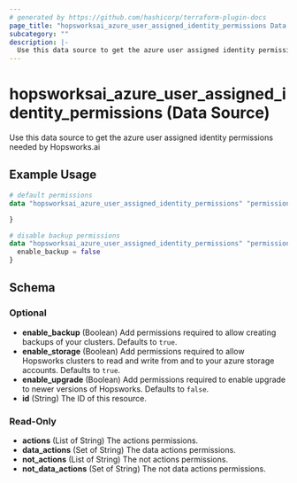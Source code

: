 ```yaml
---
# generated by https://github.com/hashicorp/terraform-plugin-docs
page_title: "hopsworksai_azure_user_assigned_identity_permissions Data Source - terraform-provider-hopsworksai"
subcategory: ""
description: |-
  Use this data source to get the azure user assigned identity permissions needed by Hopsworks.ai
---
```


# hopsworksai_azure_user_assigned_identity_permissions (Data Source)

Use this data source to get the azure user assigned identity permissions needed by Hopsworks.ai

## Example Usage

```terraform
# default permissions
data "hopsworksai_azure_user_assigned_identity_permissions" "permissions" {

}

# disable backup permissions
data "hopsworksai_azure_user_assigned_identity_permissions" "permissions" {
  enable_backup = false
}
```

<!-- schema generated by tfplugindocs -->
## Schema

### Optional

- **enable_backup** (Boolean) Add permissions required to allow creating backups of your clusters. Defaults to `true`.
- **enable_storage** (Boolean) Add permissions required to allow Hopsworks clusters to read and write from and to your azure storage accounts. Defaults to `true`.
- **enable_upgrade** (Boolean) Add permissions required to enable upgrade to newer versions of Hopsworks. Defaults to `false`.
- **id** (String) The ID of this resource.

### Read-Only

- **actions** (List of String) The actions permissions.
- **data_actions** (Set of String) The data actions permissions.
- **not_actions** (List of String) The not actions permissions.
- **not_data_actions** (Set of String) The not data actions permissions.


